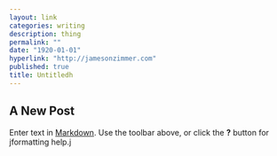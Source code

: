 ```yaml
---
layout: link
categories: writing
description: thing
permalink: ""
date: "1920-01-01"
hyperlink: "http://jamesonzimmer.com"
published: true
title: Untitledh
---
```


## A New Post

Enter text in [Markdown](http://daringfireball.net/projects/markdown/). Use the toolbar above, or click the **?** button for jformatting help.j
